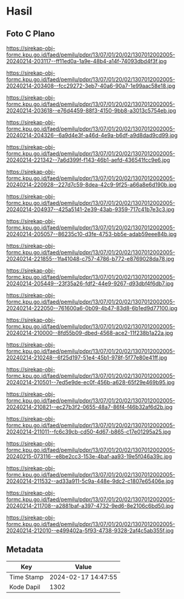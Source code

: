 # Hasil

## Foto C Plano

https://sirekap-obj-formc.kpu.go.id/faed/pemilu/pdpr/13/07/01/20/02/1307012002005-20240214-203117--ff11ed0a-1a9e-48b4-a14f-74093dbd4f3f.jpg

https://sirekap-obj-formc.kpu.go.id/faed/pemilu/pdpr/13/07/01/20/02/1307012002005-20240214-203408--fcc29272-3eb7-40a6-90a7-1e99aac58e18.jpg

https://sirekap-obj-formc.kpu.go.id/faed/pemilu/pdpr/13/07/01/20/02/1307012002005-20240214-203618--e76d4459-88f3-4150-9bb8-a3013c5754eb.jpg

https://sirekap-obj-formc.kpu.go.id/faed/pemilu/pdpr/13/07/01/20/02/1307012002005-20240214-204326--6a9d4e3f-a46d-4e9a-b6df-a9d8dad9cd99.jpg

https://sirekap-obj-formc.kpu.go.id/faed/pemilu/pdpr/13/07/01/20/02/1307012002005-20240214-221342--7a6d399f-f143-46b1-aefd-436541fcc9e6.jpg

https://sirekap-obj-formc.kpu.go.id/faed/pemilu/pdpr/13/07/01/20/02/1307012002005-20240214-220928--227d7c59-8dea-42c9-9f25-a66a8e6d190b.jpg

https://sirekap-obj-formc.kpu.go.id/faed/pemilu/pdpr/13/07/01/20/02/1307012002005-20240214-204937--425a5141-2e39-43ab-9359-717c41b7e3c3.jpg

https://sirekap-obj-formc.kpu.go.id/faed/pemilu/pdpr/13/07/01/20/02/1307012002005-20240214-205057--86235c10-d3fe-4753-bb5e-adab59eee84b.jpg

https://sirekap-obj-formc.kpu.go.id/faed/pemilu/pdpr/13/07/01/20/02/1307012002005-20240214-221855--1fa41048-c757-4786-b772-e8769028da78.jpg

https://sirekap-obj-formc.kpu.go.id/faed/pemilu/pdpr/13/07/01/20/02/1307012002005-20240214-205449--23f35a26-fdf2-44e9-9267-d93dbf4f6db7.jpg

https://sirekap-obj-formc.kpu.go.id/faed/pemilu/pdpr/13/07/01/20/02/1307012002005-20240214-222050--761600a6-0b09-4b47-83d8-6b1ed9d77100.jpg

https://sirekap-obj-formc.kpu.go.id/faed/pemilu/pdpr/13/07/01/20/02/1307012002005-20240214-210000--8fd55b09-dbed-4568-ace2-11f238b1a22a.jpg

https://sirekap-obj-formc.kpu.go.id/faed/pemilu/pdpr/13/07/01/20/02/1307012002005-20240214-210248--6f25d197-51e4-45b1-978f-5f77e80e41ff.jpg

https://sirekap-obj-formc.kpu.go.id/faed/pemilu/pdpr/13/07/01/20/02/1307012002005-20240214-210501--7ed5e9de-ec0f-456b-a628-65f29e469b95.jpg

https://sirekap-obj-formc.kpu.go.id/faed/pemilu/pdpr/13/07/01/20/02/1307012002005-20240214-210821--ec27b3f2-0655-48a7-86f4-f46b32af6d2b.jpg

https://sirekap-obj-formc.kpu.go.id/faed/pemilu/pdpr/13/07/01/20/02/1307012002005-20240214-211011--fc6c39cb-cd50-4d67-b865-c17e01295a25.jpg

https://sirekap-obj-formc.kpu.go.id/faed/pemilu/pdpr/13/07/01/20/02/1307012002005-20240215-073116--e8be2cc3-153e-4baf-aa93-19e5f046a39c.jpg

https://sirekap-obj-formc.kpu.go.id/faed/pemilu/pdpr/13/07/01/20/02/1307012002005-20240214-211532--ad33a911-5c9a-448e-9dc2-c1807e65406e.jpg

https://sirekap-obj-formc.kpu.go.id/faed/pemilu/pdpr/13/07/01/20/02/1307012002005-20240214-211708--a2881baf-a397-4732-9ed6-8e2106c6bd50.jpg

https://sirekap-obj-formc.kpu.go.id/faed/pemilu/pdpr/13/07/01/20/02/1307012002005-20240214-212010--e499402a-5f93-4738-9328-2af4c5ab355f.jpg


## Metadata

| Key        | Value               |
| ---------- | ------------------- |
| Time Stamp | 2024-02-17 14:47:55 |
| Kode Dapil | 1302                |



